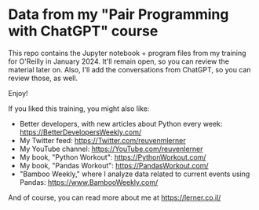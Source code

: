 # Data from my "Pair Programming with ChatGPT" course

This repo contains the Jupyter notebook + program files from my training for O'Reilly in January 2024.  It'll remain open, so you can review the material later on. Also, I'll add the conversations from ChatGPT, so you can review those, as well.

Enjoy!

If you liked this training, you might also like:

- Better developers, with new articles about Python every week: https://BetterDevelopersWeekly.com/
- My Twitter feed: https://Twitter.com/reuvenmlerner
- My YouTube channel: https://YouTube.com/reuvenlerner
- My book, "Python Workout": https://PythonWorkout.com/
- My book, "Pandas Workout": https://PandasWorkout.com/
- "Bamboo Weekly," where I analyze data related to current events using Pandas: https://www.BambooWeekly.com/

And of course, you can read more about me at https://lerner.co.il/
